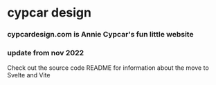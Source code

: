 # cypcar design

### cypcardesign.com is Annie Cypcar's fun little website

### update from nov 2022

Check out the source code README for information about the move to Svelte and Vite
